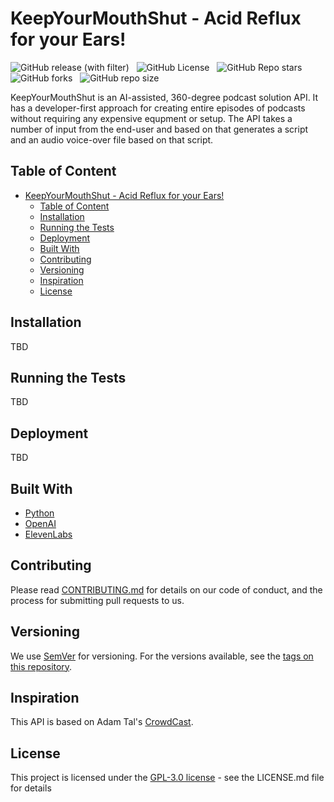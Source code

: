 # KeepYourMouthShut - Acid Reflux for your Ears!

![GitHub release (with filter)](https://img.shields.io/github/v/release/rajtilakjee/keepyourmouthshut) &nbsp; ![GitHub License](https://img.shields.io/github/license/rajtilakjee/keepyourmouthshut) &nbsp; ![GitHub Repo stars](https://img.shields.io/github/stars/rajtilakjee/keepyourmouthshut) &nbsp; ![GitHub forks](https://img.shields.io/github/forks/rajtilakjee/keepyourmouthshut) &nbsp; ![GitHub repo size](https://img.shields.io/github/repo-size/rajtilakjee/keepyourmouthshut)

KeepYourMouthShut is an AI-assisted, 360-degree podcast solution API. It has a developer-first approach for creating entire episodes of podcasts without requiring any expensive equpment or setup. The API takes a number of input from the end-user and based on that generates a script and an audio voice-over file based on that script.

## Table of Content

- [KeepYourMouthShut - Acid Reflux for your Ears!](#keepyourmouthshut---acid-reflux-for-your-ears)
  - [Table of Content](#table-of-content)
  - [Installation](#installation)
  - [Running the Tests](#running-the-tests)
  - [Deployment](#deployment)
  - [Built With](#built-with)
  - [Contributing](#contributing)
  - [Versioning](#versioning)
  - [Inspiration](#inspiration)
  - [License](#license)

## Installation

TBD

## Running the Tests

TBD

## Deployment

TBD

## Built With

- [Python]()
- [OpenAI]()
- [ElevenLabs]()

## Contributing

Please read [CONTRIBUTING.md](CONTRIBUTING.md) for details on our code of conduct, and the process for submitting pull requests to us.

## Versioning

We use [SemVer](http://semver.org/) for versioning. For the versions available, see the [tags on this repository](https://github.com/rajtilakjee/keepyourmouthshut/tags).

## Inspiration

This API is based on Adam Tal's [CrowdCast](https://github.com/rajtilakjee/keepyourmouthshut).

## License

This project is licensed under the [GPL-3.0 license](https://www.gnu.org/licenses/gpl-3.0.en.html) - see the LICENSE.md file for details

